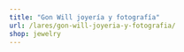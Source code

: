 ```yaml
---
title: "Gon Will joyería y fotografía"
url: /lares/gon-will-joyeria-y-fotografia/
shop: jewelry
---
```

